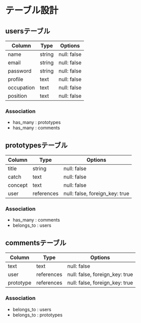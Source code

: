 # テーブル設計

## usersテーブル

|   Column   |  Type  |   Options   |
| ---------- | ------ | ----------- |
| name       | string | null: false |
| email      | string | null: false |
| password   | string | null: false |
| profile    | text   | null: false |
| occupation | text   | null: false |
| position   | text   | null: false |

### Association

- has_many : prototypes
- has_many : comments

## prototypesテーブル

| Column  | Type       | Options                        |
| ------- | ---------- | ------------------------------ |
| title   | string     | null: false                    |
| catch   | text       | null: false                    |
| concept | text       | null: false                    |
| user    | references | null: false, foreign_key: true |

### Association

- has_many : comments
- belongs_to : users

## commentsテーブル

| Column    | Type       | Options                        |
| --------- | ---------- | ------------------------------ |
| text      | text       | null: false                    |
| user      | references | null: false, foreign_key: true |
| prototype | references | null: false, foreign_key: true |

### Association

- belongs_to : users
- belongs_to : prototypes
